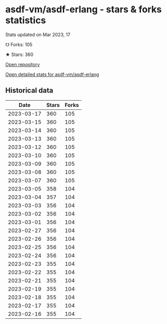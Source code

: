 # asdf-vm/asdf-erlang - stars & forks statistics

Stats updated on Mar 2023, 17

☋ Forks: 105

★ Stars: 360

[Open repository](https://github.com/asdf-vm/asdf-erlang)

[Open detailed stats for asdf-vm/asdf-erlang](https://reviewgithub.com/rep/asdf-vm/asdf-erlang)

## Historical data
| Date | Stars | Forks |
|------|-------|-------|
| 2023-03-17 | 360 | 105 | 
| 2023-03-15 | 360 | 105 | 
| 2023-03-14 | 360 | 105 | 
| 2023-03-13 | 360 | 105 | 
| 2023-03-12 | 360 | 105 | 
| 2023-03-10 | 360 | 105 | 
| 2023-03-09 | 360 | 105 | 
| 2023-03-08 | 360 | 105 | 
| 2023-03-07 | 360 | 105 | 
| 2023-03-05 | 358 | 104 | 
| 2023-03-04 | 357 | 104 | 
| 2023-03-03 | 356 | 104 | 
| 2023-03-02 | 356 | 104 | 
| 2023-03-01 | 356 | 104 | 
| 2023-02-27 | 356 | 104 | 
| 2023-02-26 | 356 | 104 | 
| 2023-02-25 | 356 | 104 | 
| 2023-02-24 | 356 | 104 | 
| 2023-02-23 | 355 | 104 | 
| 2023-02-22 | 355 | 104 | 
| 2023-02-21 | 355 | 104 | 
| 2023-02-19 | 355 | 104 | 
| 2023-02-18 | 355 | 104 | 
| 2023-02-17 | 355 | 104 | 
| 2023-02-16 | 355 | 104 | 

